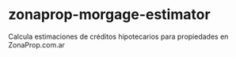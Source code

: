 # zonaprop-morgage-estimator
Calcula estimaciones de créditos hipotecarios para propiedades en ZonaProp.com.ar
